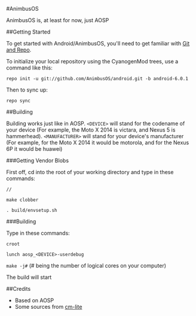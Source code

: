 #AnimbusOS

AnimbusOS is, at least for now, just AOSP

##Getting Started

To get started with Android/AnimbusOS, you'll need to get
familiar with [Git and Repo](http://source.android.com/source/using-repo.html).

To initialize your local repository using the CyanogenMod trees, use a command like this:

`repo init -u git://github.com/AnimbusOS/android.git -b android-6.0.1`

Then to sync up:

`repo sync`

##Building

Building works just like in AOSP. `<DEVICE>` will stand for the codename of your device (For example, the Moto X 2014 is victara, and Nexus 5 is hammerhead). `<MANUFACTURER>` will stand for your device's manufacturer (For example, for the Moto X 2014 it would be motorola, and for the Nexus 6P it would be huawei)

###Getting Vendor Blobs

First off, cd into the root of your working directory and type in these commands:

`//`

`make clobber`

`. build/envsetup.sh`

###Building

Type in these commands:

`croot`

`lunch aosp_<DEVICE>-userdebug`

`make -j#` (# being the number of logical cores on your computer)

The build will start

##Credits
* Based on AOSP
* Some sources from [cm-lite](https://github.com/cm-lite)

